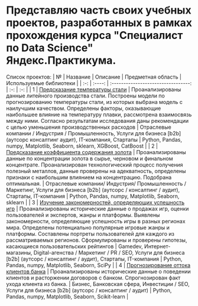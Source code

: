 # Представляю часть своих учебных проектов, разработанных в рамках прохождения курса "Специалист по Data Science" Яндекс.Практикума.  
Список проектов:
| № | Название | Описание | Предметная область | Используемые библиотеки |
| :-: | :----: | :---------------------------------: | :-: | :-: |
| 1 | [Предсказание температуры стали](https://github.com/FollowforDunken/Yandex_projects/tree/main/steel_temperature) | Проанализированы данные литейного производства стали. Построены модели по прогнозированию температуры стали, из которых выбрана модель с наилучшим качеством. Определены факторы, оказывающие наибольшее влияние на температуру плавки, рассмотрена взаимосвязь между ними. Согласно результатам исследования даны рекомендации с целью уменьшения производственных расходов | Отраслевые компании / Индустрия / Промышленность, Услуги для бизнеса [b2b] (аутсорс консалтинг аудит), IT-компания, Стартапы | Python, Pandas, numpy, Matplotlib, Seaborn, sklearn, XGBoost, CatBoost |
| 2 | [Предсказание коэффициента содержания золота](https://github.com/FollowforDunken/Yandex_projects/tree/main/concentration%20of%20substances) | Проанализированы  данные по концентрации золота в сырье, черновом и финальном концентрате. Проанализирован технологический процесс получения полезный металлов, данные проверены на адекватность, определены признаки с наибольшим влиянием на концентрацию. Подобрана оптимальная.   |  Отраслевые компании/ Индустрия/ Промышленность / Маркетинг, Услуги для бизнеса [b2b] (аутсорс / консалтинг / аудит), Стартапы, IT-компания | Python, Pandas, numpy, Matplotlib, Seaborn, sklearn |
| 3 | [Изучение закономерностей, определяющих успешность игр](https://github.com/FollowforDunken/Yandex_projects/tree/main/games_success) | Проанализированы исторические данные о продажах игр, оценки пользователей и экспертов, жанры и платформы. Выявлены закономерности, определяющие успешность игры в разных регионах мира. Определены потенциально популярные игровые жанры и платформы. Составлены портреты пользователей для каждого из рассматриваемых регионов. Сформулированы и проверены гипотезы, касающиеся пользовательских рейтингов | Gamedev, Интернет-магазины, Digital-агенства / Маркетинг / PR / SEO, Услуги для бизнеса [b2b] (аутсорс / консалтинг / аудит), Стартапы, IT-компания | Python, Pandas, numpy, Matplotlib, Seaborn, SciPy |
| 4 | [Прогнозирование оттока клиентов банка](https://github.com/FollowforDunken/Yandex_projects/tree/main/bank_client) | Проанализированы исторические данные о поведении клиентов и расторжении договоров с банком. Спрогнозирован факт ухода клиента из банка. | Бизнес, Банковская сфера, Инвестиции / SEO, Услуги для бизнеса [b2b] (аутсорс / консалтинг / аудит) | Python, Pandas, numpy, Matplotlib, Seaborn, Scikit-learn |
